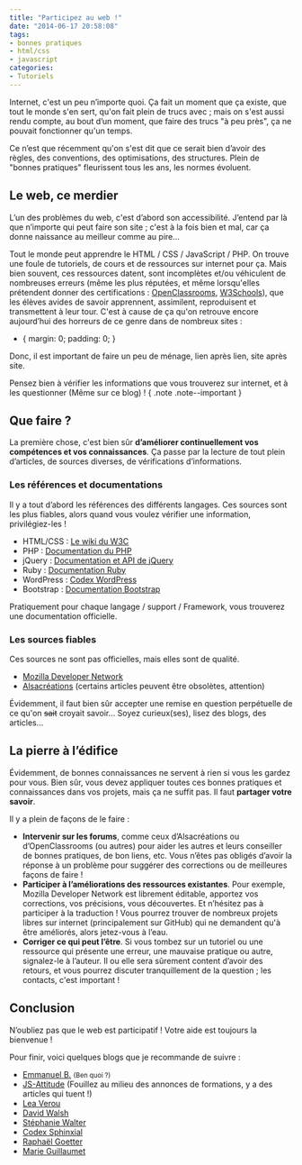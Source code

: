 ```yaml
---
title: "Participez au web !"
date: "2014-06-17 20:58:08"
tags:
- bonnes pratiques
- html/css
- javascript
categories:
- Tutoriels
---
```


Internet, c'est un peu n’importe quoi. Ça fait un moment que ça existe, que tout le monde s'en sert, qu'on fait plein de trucs avec ; mais on s'est aussi rendu compte, au bout d’un moment, que faire des trucs "à peu près", ça ne pouvait fonctionner qu'un temps.

Ce n’est que récemment qu'on s'est dit que ce serait bien d’avoir des règles, des conventions, des optimisations, des structures. Plein de "bonnes pratiques" fleurissent tous les ans, les normes évoluent.


## Le web, ce merdier

L’un des problèmes du web, c'est d’abord son accessibilité. J’entend par là que n’importe qui peut faire son site ; c'est à la fois bien et mal, car ça donne naissance au meilleur comme au pire…

Tout le monde peut apprendre le HTML / CSS / JavaScript / PHP. On trouve une foule de tutoriels, de cours et de ressources sur internet pour ça. Mais bien souvent, ces ressources datent, sont incomplètes et/ou véhiculent de nombreuses erreurs (même les plus réputées, et même lorsqu'elles prétendent donner des certifications : [OpenClassrooms](http://fr.openclassrooms.com/), [W3Schools](http://www.w3schools.com/)), que les élèves avides de savoir apprennent, assimilent, reproduisent et transmettent à leur tour. C'est à cause de ça qu'on retrouve encore aujourd’hui des horreurs de ce genre dans de nombreux sites :

* { margin: 0; padding: 0; }

Donc, il est important de faire un peu de ménage, lien après lien, site après site.

Pensez bien à vérifier les informations que vous trouverez sur internet, et à les questionner (Même sur ce blog) ! { .note .note--important }

## Que faire ?

La première chose, c'est bien sûr **d’améliorer continuellement vos compétences et vos connaissances**. Ça passe par la lecture de tout plein d’articles, de sources diverses, de vérifications d’informations.

### Les références et documentations

Il y a tout d’abord les références des différents langages. Ces sources sont les plus fiables, alors quand vous voulez vérifier une information, privilégiez-les !

*   HTML/CSS : [Le wiki du W3C](http://www.w3.org/wiki/Main_Page "W3C wiki")
*   PHP : [Documentation du PHP](http://www.php.net//manual/fr/index.php "Documentation PHP")
*   jQuery : [Documentation et API de jQuery](http://api.jquery.com/ "documentation API")
*   Ruby : [Documentation Ruby](https://www.ruby-lang.org/fr/documentation/ "Documentation Ruby")
*   WordPress : [Codex WordPress](http://codex.wordpress.org/fr:Accueil "Codex WordPress")
*   Bootstrap : [Documentation Bootstrap](http://getbootstrap.com/getting-started/ "Get Bootstrap")

Pratiquement pour chaque langage / support / Framework, vous trouverez une documentation officielle.

### Les sources fiables

Ces sources ne sont pas officielles, mais elles sont de qualité.

*   [Mozilla Developer Network](https://developer.mozilla.org/fr/ "Mozilla Developer Network")
*   [Alsacréations](http://www.alsacreations.com/ "alsacreatuibs") (certains articles peuvent être obsolètes, attention)

Évidemment, il faut bien sûr accepter une remise en question perpétuelle de ce qu'on <del>sait</del> croyait savoir… Soyez curieux(ses), lisez des blogs, des articles…

## La pierre à l’édifice

Évidemment, de bonnes connaissances ne servent à rien si vous les gardez pour vous. Bien sûr, vous devez appliquer toutes ces bonnes pratiques et connaissances dans vos projets, mais ça ne suffit pas. Il faut **partager votre savoir**.

Il y a plein de façons de le faire :

*   **Intervenir sur les forums**, comme ceux d’Alsacréations ou d’OpenClassrooms (ou autres) pour aider les autres et leurs conseiller de bonnes pratiques, de bon liens, etc. Vous n’êtes pas obligés d’avoir la réponse à un problème pour suggérer des corrections ou de meilleures façons de faire !
*   **Participer à l’améliorations des ressources existantes**. Pour exemple, Mozilla Developer Network est librement éditable, apportez vos corrections, vos précisions, vous découvertes. Et n’hésitez pas à participer à la traduction ! Vous pourrez trouver de nombreux projets libres sur internet (principalement sur GitHub) qui ne demandent qu'à être améliorés, alors jetez-vous à l’eau.
*   **Corriger ce qui peut l’être**. Si vous tombez sur un tutoriel ou une ressource qui présente une erreur, une mauvaise pratique ou autre, signalez-le à l’auteur. Il ou elle sera sûrement content d’avoir des retours, et vous pourrez discuter tranquillement de la question ; les contacts, c'est important !

## Conclusion

N’oubliez pas que le web est participatif ! Votre aide est toujours la bienvenue !

Pour finir, voici quelques blogs que je recommande de suivre :

*   [Emmanuel B.](http://www.emmanuelbeziat.com/blog/) <small>(Ben quoi ?)</small>
*   [JS-Attitude](http://www.js-attitude.fr/) (Fouillez au milieu des annonces de formations, y a des articles qui tuent !)
*   [Lea Verou](http://lea.verou.me/)
*   [David Walsh](http://davidwalsh.name/)
*   [Stéphanie Walter](http://www.inpixelitrust.fr/blog/)
*   [Codex Sphinxial](http://informatique.lamecarlate.net/)
*   [Raphaël Goetter](http://blog.goetter.fr/)
*   [Marie Guillaumet](http://marieguillaumet.com/)
